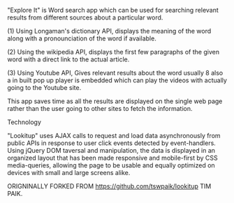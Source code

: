 "Explore It" is Word search app which can be used for searching relevant results from different sources about a particular word.

(1) Using Longaman's dictionary API, displays the meaning of the word along with a pronounciation of the word if available.

(2) Using the wikipedia API, displays the first few paragraphs of the given word with a direct link to the actual article.

(3) Using Youtube API, Gives relevant results about the word usually 8 also a in built pop up player is embedded which can 
play the videos with actually going to the Youtube site.

This app saves time as all the results are displayed on the single web page rather than the user going to other sites to fetch the
information.

Technology

"Lookitup" uses AJAX calls to request and load data asynchronously from public APIs in response to user click events detected by event-handlers. Using jQuery DOM taversal and manipulation, the data is displayed in an organized layout that has been made responsive and mobile-first by CSS media-queries, allowing the page to be usable and equally optimized on devices with small and large screens alike.

ORIGNINALLY FORKED FROM https://github.com/tswpaik/lookitup TIM PAIK.
